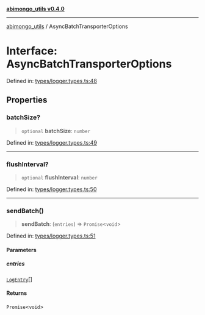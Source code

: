 [**abimongo_utils v0.4.0**](../README.md)

***

[abimongo_utils](../README.md) / AsyncBatchTransporterOptions

# Interface: AsyncBatchTransporterOptions

Defined in: [types/logger.types.ts:48](https://github.com/NodEm9/abimongo_utils/blob/a65cd6462ac155e030ff8f62ef498bb805490cbf/src/types/logger.types.ts#L48)

## Properties

### batchSize?

> `optional` **batchSize**: `number`

Defined in: [types/logger.types.ts:49](https://github.com/NodEm9/abimongo_utils/blob/a65cd6462ac155e030ff8f62ef498bb805490cbf/src/types/logger.types.ts#L49)

***

### flushInterval?

> `optional` **flushInterval**: `number`

Defined in: [types/logger.types.ts:50](https://github.com/NodEm9/abimongo_utils/blob/a65cd6462ac155e030ff8f62ef498bb805490cbf/src/types/logger.types.ts#L50)

***

### sendBatch()

> **sendBatch**: (`entries`) => `Promise`\<`void`\>

Defined in: [types/logger.types.ts:51](https://github.com/NodEm9/abimongo_utils/blob/a65cd6462ac155e030ff8f62ef498bb805490cbf/src/types/logger.types.ts#L51)

#### Parameters

##### entries

[`LogEntry`](LogEntry.md)[]

#### Returns

`Promise`\<`void`\>

